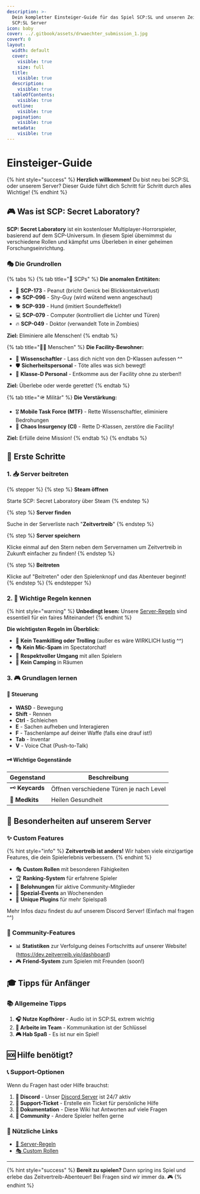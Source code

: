 ```yaml
---
description: >-
  Dein kompletter Einsteiger-Guide für das Spiel SCP:SL und unseren Zeitvertreib
  SCP:SL Server
icon: baby
cover: ../.gitbook/assets/drwaechter_submission_1.jpg
coverY: 0
layout:
  width: default
  cover:
    visible: true
    size: full
  title:
    visible: true
  description:
    visible: true
  tableOfContents:
    visible: true
  outline:
    visible: true
  pagination:
    visible: true
  metadata:
    visible: true
---
```


# Einsteiger-Guide

{% hint style="success" %}
**Herzlich willkommen!** Du bist neu bei SCP:SL oder unserem Server? Dieser Guide führt dich Schritt für Schritt durch alles Wichtige!
{% endhint %}

## 🎮 Was ist SCP: Secret Laboratory?

**SCP: Secret Laboratory** ist ein kostenloser Multiplayer-Horrorspieler, basierend auf dem SCP-Universum. In diesem Spiel übernimmst du verschiedene Rollen und kämpfst ums Überleben in einer geheimen Forschungseinrichtung.

### 🎭 Die Grundrollen

{% tabs %}
{% tab title="🧪 SCPs" %}
**Die anomalen Entitäten:**

* 🦴 **SCP-173** - Peanut (bricht Genick bei Blickkontaktverlust)
* 👁️ **SCP-096** - Shy-Guy (wird wütend wenn angeschaut)
* 🐕 **SCP-939** - Hund (imitiert Soundeffekte!)
* 💻 **SCP-079** - Computer (kontrolliert die Lichter und Türen)
* 🔥 **SCP-049** - Doktor (verwandelt Tote in Zombies)

**Ziel:** Eliminiere alle Menschen!
{% endtab %}

{% tab title="👨‍🔬 Menschen" %}
**Die Facility-Bewohner:**

* 🔬 **Wissenschaftler** - Lass dich nicht von den D-Klassen aufessen ^^
* 🛡️ **Sicherheitspersonal** - Töte alles was sich bewegt!
* 👔 **Klasse-D Personal** - Entkomme aus der Facility ohne zu sterben!!

**Ziel:** Überlebe oder werde gerettet!
{% endtab %}

{% tab title="🪖 Militär" %}
**Die Verstärkung:**

* 🎖️ **Mobile Task Force (MTF)** - Rette Wissenschaftler, eliminiere Bedrohungen
* 🔫 **Chaos Insurgency (CI)** - Rette D-Klassen, zerstöre die Facility!

**Ziel:** Erfülle deine Mission!
{% endtab %}
{% endtabs %}

## 🚀 Erste Schritte

### 1. 📥 Server beitreten

{% stepper %}
{% step %}
**Steam öffnen**

Starte SCP: Secret Laboratory über Steam
{% endstep %}

{% step %}
**Server finden**

Suche in der Serverliste nach "**Zeitvertreib**"
{% endstep %}

{% step %}
**Server speichern**

Klicke einmal auf den Stern neben dem Servernamen um Zeitvertreib in Zukunft einfacher zu finden!
{% endstep %}

{% step %}
**Beitreten**

Klicke auf "Beitreten" oder den Spielenknopf und das Abenteuer beginnt!
{% endstep %}
{% endstepper %}

### 2. 📖 Wichtige Regeln kennen

{% hint style="warning" %}
**Unbedingt lesen:** Unsere [Server-Regeln](../server-info/rules.md) sind essentiell für ein faires Miteinander!
{% endhint %}

**Die wichtigsten Regeln im Überblick:**

* 🚫 **Kein Teamkilling oder Trolling** (außer es wäre WIRKLICH lustig ^^)
* 🎭 **Kein Mic-Spam** im Spectatorchat!
* 🤝 **Respektvoller Umgang** mit allen Spielern
* 🏃 **Kein Camping** in Räumen

### 3. 🎮 Grundlagen lernen

#### 🎯 Steuerung

* **WASD** - Bewegung
* **Shift** - Rennen
* **Ctrl** - Schleichen
* **E** - Sachen aufheben und Interagieren
* **F** - Taschenlampe auf deiner Waffe (falls eine drauf ist!)
* **Tab** - Inventar
* **V** - Voice Chat (Push-to-Talk)

#### 🗝️ Wichtige Gegenstände

| Gegenstand       | Beschreibung                            |
| ---------------- | --------------------------------------- |
| 🗝️ **Keycards** | Öffnen verschiedene Türen je nach Level |
| 💊 **Medkits**   | Heilen Gesundheit                       |

## 🎊 Besonderheiten auf unserem Server

### ✨ Custom Features

{% hint style="info" %}
**Zeitvertreib ist anders!** Wir haben viele einzigartige Features, die dein Spielerlebnis verbessern.
{% endhint %}

* 🎭 **Custom Rollen** mit besonderen Fähigkeiten
* 🏆 **Ranking-System** für erfahrene Spieler
* 🎁 **Belohnungen** für aktive Community-Mitglieder
* 🎪 **Spezial-Events** an Wochenenden
* 🔌 **Unique Plugins** für mehr Spielspaß

Mehr Infos dazu findest du auf unserem Discord Server! (Einfach mal fragen ^^)

### 🌟 Community-Features

* 📊 **Statistiken** zur Verfolgung deines Fortschritts auf unserer Website! (https://dev.zeitverreib.vip/dashboard)
* 🎮 **Friend-System** zum Spielen mit Freunden (soon!)

## 🎓 Tipps für Anfänger

### 📚 Allgemeine Tipps

1. **🎧 Nutze Kopfhörer** - Audio ist in SCP:SL extrem wichtig
2. **👥 Arbeite im Team** - Kommunikation ist der Schlüssel
3. **🎮 Hab Spaß** - Es ist nur ein Spiel!

## 🆘 Hilfe benötigt?

### 📞 Support-Optionen

Wenn du Fragen hast oder Hilfe brauchst:

1. **💬 Discord** - Unser [Discord Server](https://dsc.gg/zeit) ist 24/7 aktiv
2. **🎫 Support-Ticket** - Erstelle ein Ticket für persönliche Hilfe
3. **📖 Dokumentation** - Diese Wiki hat Antworten auf viele Fragen
4. **👥 Community** - Andere Spieler helfen gerne

### 🔗 Nützliche Links

* [📜 Server-Regeln](../server-info/rules.md)
* [🎭 Custom Rollen](../custom-content/custom-roles/)

***

{% hint style="success" %}
**Bereit zu spielen?** Dann spring ins Spiel und erlebe das Zeitvertreib-Abenteuer! Bei Fragen sind wir immer da. 🎮
{% endhint %}
